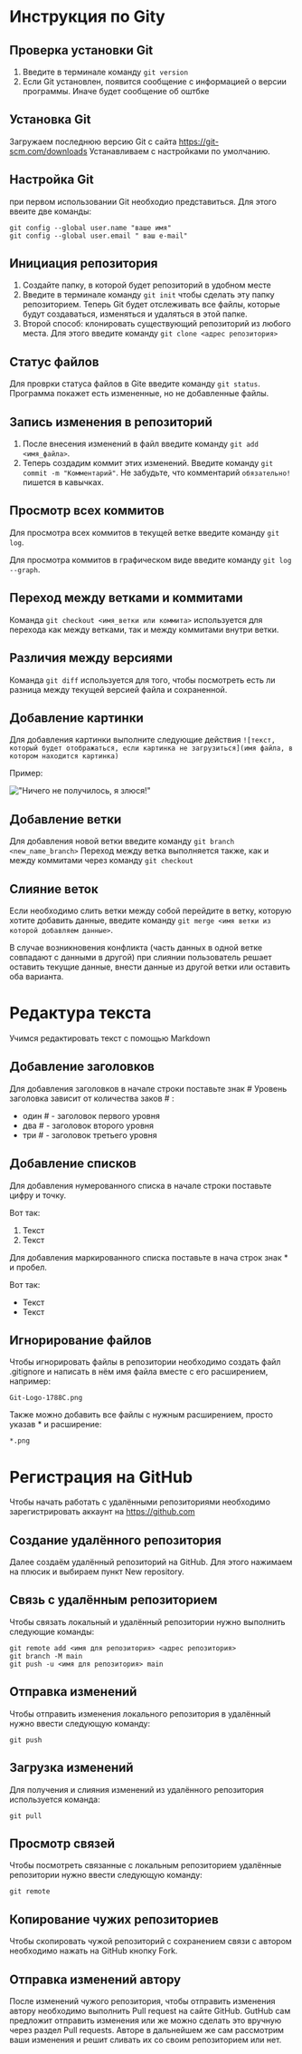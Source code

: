 # Инструкция по Gitу
## Проверка установки Git
1. Введите в терминале команду `git version`
2. Если Git установлен, появится сообщение с информацией о версии программы. Иначе будет сообщение об оштбке

## Установка Git
Загружаем последнюю версию Git с сайта https://git-scm.com/downloads
Устанавливаем с настройками по умолчанию.

## Настройка Git
при первом использовании Git необходио представиться. Для этого ввеите две команды:
```
git config --global user.name "ваше имя"
git config --global user.email " ваш e-mail"
```
## Инициация репозитория
1. Создайте папку, в которой будет репозиторий в удобном месте
2. Введите в терминале команду `git init` чтобы сделать эту папку репозиторием. Теперь Git будет отслеживать все файлы, которые будут создаваться, изменяться и удаляться в этой папке.
3. Второй способ: клонировать существующий репозиторий из любого места. Для этого введите команду `git clone <адрес репозитория>`

## Статус файлов
Для проврки статуса файлов в Gitе введите команду `git status`. Программа покажет есть измененные, но не добавленные файлы.

## Запись изменения в репозиторий
1. После внесения изменений в файл введите команду `git add <имя_файла>`.
2. Теперь создадим коммит этих изменений. Введите команду `git commit -m "Комментарий"`. Не забудьте, что комментарий `обязательно!` пишется в кавычках.

## Просмотр всех коммитов
Для просмотра всех коммитов в текущей ветке введите команду `git log`.

Для просмотра коммитов в графическом виде введите команду `git log --graph`.

## Переход между ветками и коммитами
Команда `git checkout <имя_ветки или коммита>` используется для перехода как между ветками, так и между коммитами внутри ветки.

## Различия между версиями
Команда `git diff` используется для того, чтобы посмотреть есть ли разница между текущей версией файла и сохраненной.

## Добавление картинки
Для добавления картинки выполните следующие действия `![текст, который будет отображаться, если картинка не загрузиться](имя файла, в котором находится картинка)`

Пример:

!["Ничего не получилось, я злюся!"](Angry_girl.jpg)
## Добавление ветки
Для добавления новой ветки введите команду `git branch <new_name_branch>`
Переход между ветка выполняется также, как и между коммитами через команду `git checkout`
## Слияние веток
Если необходимо слить ветки между собой перейдите в ветку, которую хотите добавить данные, введите команду `git merge <имя ветки из которой добавляем данные>`.

В случае возникновения конфликта (часть данных в одной ветке совпадают с данными в другой) при слиянии пользователь решает оставить текущие данные, внести данные из другой ветки или оставить оба варианта.

# Редактура текста
Учимся редактировать текст с помощью Markdown

## Добавление заголовков

Для добавления заголовков в начале строки поставьте знак #
Уровень заголовка зависит от количества заков # :

* один # - заголовок первого уровня
* два # - заголовок второго уровня
* три # - заголовок третьего уровня
## Добавление списков

Для добавления нумерованного списка в начале строки поставьте цифру и точку.

Вот так:
1. Текст
2. Текст

Для добавления маркированного списка поставьте в нача строк знак * и пробел.

Вот так:
* Текст
* Текст


## Игнорирование файлов
Чтобы игнорировать файлы в репозитории необходимо создать файл .gitignore и написать в нём имя файла вместе с его расширением, например:
```
Git-Logo-1788C.png
```
Также можно добавить все файлы с нужным расширением, просто указав * и расширение:
```
*.png
```

# Регистрация на GitHub
Чтобы начать работать с удалёнными репозиториями необходимо зарегистрировать аккаунт на https://github.com

## Создание удалённого репозитория
Далее создаём удалённый репозиторий на GitHub. Для этого нажимаем на плюсик и выбираем пункт New repository.

## Связь с удалённым репозиторием
Чтобы связать локальный и удалённый репозитории нужно выполнить следующие команды:
```
git remote add <имя для репозитория> <адрес репозитория>
git branch -M main
git push -u <имя для репозитория> main
```
## Отправка изменений
Чтобы отправить изменения локального репозитория в удалённый нужно ввести следующую команду:
```
git push
```
## Загрузка изменений
Для получения и слияния изменений из удалённого репозитория используется команда:
```
git pull
```
## Просмотр связей
Чтобы посмотреть связанные с локальным репозиторием удалённые репозитории нужно ввести следующую команду:
```
git remote
```
## Копирование чужих репозиториев
Чтобы скопировать чужой репозиторий с сохранением связи с автором необходимо нажать на GitHub кнопку Fork.

## Отправка изменений автору
После изменений чужого репозитория, чтобы отправить изменения автору необходимо выполнить Pull request на сайте GitHub. GutHub сам предложит отправить изменения или же можно сделать это вручную через раздел Pull requests. Авторе в дальнейшем же сам рассмотрим ваши изменения и решит сливать их со своим репозиторием или нет.